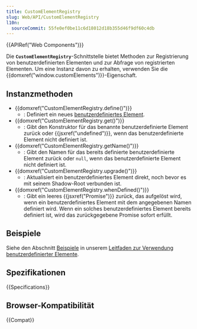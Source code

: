 ```yaml
---
title: CustomElementRegistry
slug: Web/API/CustomElementRegistry
l10n:
  sourceCommit: 55fe0ef0be11c6d18012d18b355d46f9df60c4db
---
```


{{APIRef("Web Components")}}

Die **`CustomElementRegistry`**-Schnittstelle bietet Methoden zur Registrierung von benutzerdefinierten Elementen und zur Abfrage von registrierten Elementen. Um eine Instanz davon zu erhalten, verwenden Sie die {{domxref("window.customElements")}}-Eigenschaft.

## Instanzmethoden

- {{domxref("CustomElementRegistry.define()")}}
  - : Definiert ein neues [benutzerdefiniertes Element](/de/docs/Web/API/Web_components/Using_custom_elements).
- {{domxref("CustomElementRegistry.get()")}}
  - : Gibt den Konstruktor für das benannte benutzerdefinierte Element zurück oder {{jsxref("undefined")}}, wenn das benutzerdefinierte Element nicht definiert ist.
- {{domxref("CustomElementRegistry.getName()")}}
  - : Gibt den Namen für das bereits definierte benutzerdefinierte Element zurück oder `null`, wenn das benutzerdefinierte Element nicht definiert ist.
- {{domxref("CustomElementRegistry.upgrade()")}}
  - : Aktualisiert ein benutzerdefiniertes Element direkt, noch bevor es mit seinem Shadow-Root verbunden ist.
- {{domxref("CustomElementRegistry.whenDefined()")}}
  - : Gibt ein leeres {{jsxref("Promise")}} zurück, das aufgelöst wird, wenn ein benutzerdefiniertes Element mit dem angegebenen Namen definiert wird. Wenn ein solches benutzerdefiniertes Element bereits definiert ist, wird das zurückgegebene Promise sofort erfüllt.

## Beispiele

Siehe den Abschnitt [Beispiele](/de/docs/Web/API/Web_components/Using_custom_elements#examples) in unserem [Leitfaden zur Verwendung benutzerdefinierter Elemente](/de/docs/Web/API/Web_components/Using_custom_elements).

## Spezifikationen

{{Specifications}}

## Browser-Kompatibilität

{{Compat}}
